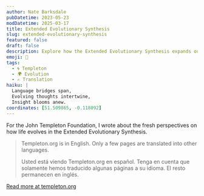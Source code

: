 ```yaml
---
author: Nate Barksdale
pubDatetime: 2023-05-23
modDatetime: 2025-03-17
title: Extended Evolutionary Synthesis
slug: extended-evolutionary-synthesis
featured: false
draft: false
description: Explore how the Extended Evolutionary Synthesis expands our understanding of evolution, integrating new theories and evidence that challenge traditional views.
emoji: 🧬
tags:
  - 🌀 Templeton
  - 🌍 Evolution
  - ✍️ Translation
haiku: |
  Language bridges span,  
  Evolving thoughts intertwine,  
  Insight blooms anew.
coordinates: [51.509865, -0.118092]
---
```


For the John Templeton Foundation, I wrote about the fresh perspectives on how life evolves in the Extended Evolutionary Synthesis.

> Templeton.org is in English. Only a few pages are translated into other languages.
>
> Usted está viendo Templeton.org en español. Tenga en cuenta que solamente hemos traducido algunas páginas a su idioma. El resto permanecen en inglés.

[Read more at templeton.org](https://www.templeton.org/discoveries/extended-evolutionary-synthesis)
